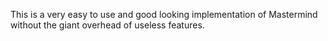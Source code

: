 This is a very easy to use and good looking implementation of Mastermind without the giant overhead of useless features.